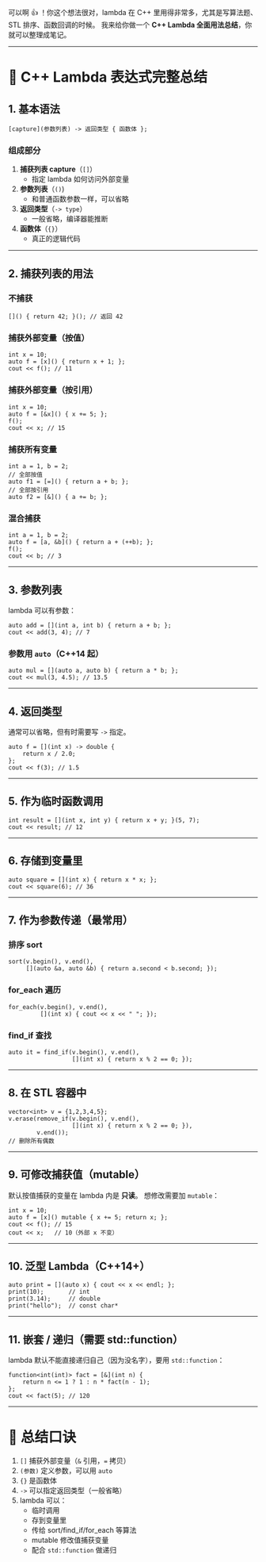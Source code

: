 可以啊 👍 ！你这个想法很对，lambda 在 C++ 里用得非常多，尤其是写算法题、STL 排序、函数回调的时候。
 我来给你做一个 **C++ Lambda 全面用法总结**，你就可以整理成笔记。

------

# 📌 C++ Lambda 表达式完整总结

## 1. 基本语法

```
[capture](参数列表) -> 返回类型 { 函数体 };
```

### 组成部分

1. **捕获列表 capture**（`[]`）
   - 指定 lambda 如何访问外部变量
2. **参数列表**（`()`)
   - 和普通函数参数一样，可以省略
3. **返回类型**（`-> type`）
   - 一般省略，编译器能推断
4. **函数体**（`{}`）
   - 真正的逻辑代码

------

## 2. 捕获列表的用法

### 不捕获

```
[]() { return 42; }(); // 返回 42
```

### 捕获外部变量（按值）

```
int x = 10;
auto f = [x]() { return x + 1; };
cout << f(); // 11
```

### 捕获外部变量（按引用）

```
int x = 10;
auto f = [&x]() { x += 5; };
f();
cout << x; // 15
```

### 捕获所有变量

```
int a = 1, b = 2;
// 全部按值
auto f1 = [=]() { return a + b; };
// 全部按引用
auto f2 = [&]() { a += b; };
```

### 混合捕获

```
int a = 1, b = 2;
auto f = [a, &b]() { return a + (++b); };
f();
cout << b; // 3
```

------

## 3. 参数列表

lambda 可以有参数：

```
auto add = [](int a, int b) { return a + b; };
cout << add(3, 4); // 7
```

### 参数用 `auto`（C++14 起）

```
auto mul = [](auto a, auto b) { return a * b; };
cout << mul(3, 4.5); // 13.5
```

------

## 4. 返回类型

通常可以省略，但有时需要写 `->` 指定。

```
auto f = [](int x) -> double {
    return x / 2.0;
};
cout << f(3); // 1.5
```

------

## 5. 作为临时函数调用

```
int result = [](int x, int y) { return x + y; }(5, 7);
cout << result; // 12
```

------

## 6. 存储到变量里

```
auto square = [](int x) { return x * x; };
cout << square(6); // 36
```

------

## 7. 作为参数传递（最常用）

### 排序 sort

```
sort(v.begin(), v.end(),
     [](auto &a, auto &b) { return a.second < b.second; });
```

### for_each 遍历

```
for_each(v.begin(), v.end(),
         [](int x) { cout << x << " "; });
```

### find_if 查找

```
auto it = find_if(v.begin(), v.end(),
                  [](int x) { return x % 2 == 0; });
```

------

## 8. 在 STL 容器中

```
vector<int> v = {1,2,3,4,5};
v.erase(remove_if(v.begin(), v.end(),
                  [](int x) { return x % 2 == 0; }),
        v.end());
// 删除所有偶数
```

------

## 9. 可修改捕获值（mutable）

默认按值捕获的变量在 lambda 内是 **只读**。
 想修改需要加 `mutable`：

```
int x = 10;
auto f = [x]() mutable { x += 5; return x; };
cout << f(); // 15
cout << x;   // 10（外部 x 不变）
```

------

## 10. 泛型 Lambda（C++14+）

```
auto print = [](auto x) { cout << x << endl; };
print(10);       // int
print(3.14);     // double
print("hello");  // const char*
```

------

## 11. 嵌套 / 递归（需要 std::function）

lambda 默认不能直接递归自己（因为没名字），要用 `std::function`：

```
function<int(int)> fact = [&](int n) {
    return n <= 1 ? 1 : n * fact(n - 1);
};
cout << fact(5); // 120
```

------

# 🔑 总结口诀

1. `[]` 捕获外部变量（`&` 引用，`=` 拷贝）
2. `(参数)` 定义参数，可以用 `auto`
3. `{}` 是函数体
4. `->` 可以指定返回类型（一般省略）
5. lambda 可以：
   - 临时调用
   - 存到变量里
   - 传给 sort/find_if/for_each 等算法
   - mutable 修改值捕获变量
   - 配合 `std::function` 做递归